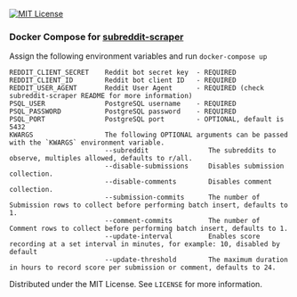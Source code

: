 [![MIT License][license-shield]][license-url]

### Docker Compose for [subreddit-scraper](https://github.com/rosealexander/subreddit-scraper)

Assign the following environment variables and run `docker-compose up`
```
REDDIT_CLIENT_SECRET    Reddit bot secret key  - REQUIRED
REDDIT_CLIENT_ID        Reddit bot client ID   - REQUIRED
REDDIT_USER_AGENT       Reddit User Agent      - REQUIRED (check subreddit-scraper README for more information)
PSQL_USER               PostgreSQL username    - REQUIRED
PSQL_PASSWORD           PostgreSQL password    - REQUIRED
PSQL_PORT               PostgreSQL port        - OPTIONAL, default is 5432
KWARGS                  The following OPTIONAL arguments can be passed with the `KWARGS` environment variable.
                        --subreddit               The subreddits to observe, multiples allowed, defaults to r/all.
                        --disable-submissions     Disables submission collection.
                        --disable-comments        Disables comment collection.
                        --submission-commits      The number of Submission rows to collect before performing batch insert, defaults to 1.
                        --comment-commits         The number of Comment rows to collect before performing batch insert, defaults to 1.
                        --update-interval         Enables score recording at a set interval in minutes, for example: 10, disabled by default
                        --update-threshold        The maximum duration in hours to record score per submission or comment, defaults to 24.
```

Distributed under the MIT License. See `LICENSE` for more information.

[license-shield]: https://img.shields.io/github/license/rosealexander/subreddit-scraper-compose.svg?style=for-the-badge
[license-url]: https://github.com/rosealexander/subreddit-scraper/blob/master/LICENSE
